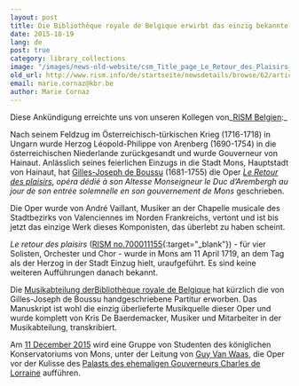 ```yaml
---
layout: post
title: Die Bibliothèque royale de Belgique erwirbt das einzig bekannte Manuskript von Le Retour des plaisirs (1719) von André Vaillant
date: 2015-10-19
lang: de
post: true
category: library_collections
image: "/images/news-old-website/csm_Title_page_Le_Retour_des_Plaisirs_01_a038314b5b.jpg"
old_url: http://www.rism.info/de/startseite/newsdetails/browse/62/article/64/the-royal-library-of-belgium-acquires-the-only-known-manuscript-of-le-retour-des-plaisirs-1719-b.html
email: marie.cornaz@kbr.be
author: Marie Cornaz
---
```


Diese Ankündigung erreichte uns von unseren Kollegen von_[RISM Belgien](/working-groups.html):_


Nach seinem Feldzug im Österreichisch-türkischen Krieg (1716-1718) in Ungarn wurde Herzog Léopold-Philippe von Arenberg (1690-1754) in die österreichischen Niederlande zurückgesandt und wurde Gouverneur von Hainaut. Anlässlich seines feierlichen Einzugs in die Stadt Mons, Hauptstadt von Hainaut, hat [Gilles-Joseph de Boussu](http://www.hainautterremusicale.com/hommes/boussu-gilles-joseph-f460.html) (1681-1755) die Oper [_Le Retour des plaisirs_](http://www.hainautterremusicale.com/oeuvres/retour-plaisirs-f11.html), _opéra dédié à son Altesse_ _Monseigneur le Duc d’Arembergh_ _au jour de son entrée solemnelle en son gouvernement de Mons_ geschrieben.

Die Oper wurde von André Vaillant, Musiker an der Chapelle musicale des Stadtbezirks von Valenciennes im Norden Frankreichs, vertont und ist bis jetzt das einzige Werk dieses Komponisten, das überlebt zu haben scheint.

_Le retour des plaisirs_ ([RISM no.700011155](https://opac.rism.info/search?id=700011155){:target="_blank"}) _-_ für vier Solisten, Orchester und Chor - wurde in Mons am 11 April 1719, an dem Tag als der Herzog in der Stadt Einzug hielt, uraufgeführt. Es sind keine weiteren Aufführungen danach bekannt.

Die [Musikabteilung der](http://www.kbr.be/collections/musique/musique_fr.html)[Bibliothèque royale de Belgique](http://www.kbr.be/collections/musique/musique_fr.html) hat kürzlich die von Gilles-Joseph de Boussu handgeschriebene Partitur erworben. Das Manuskript ist wohl die einzig überlieferte Musikquelle dieser Oper und wurde komplett von Kris De Baerdemacker, Musiker und Mitarbeiter in der Musikabteilung, transkribiert.


Am [11 December 2015](http://www.kbr.be/actualites/concerts/programme/11_12_fr.html) wird eine Gruppe von Studenten des königlichen Konservatoriums von Mons, unter der Leitung von [Guy Van Waas](http://cavema.be/en/agremens/director), die Oper vor der Kulisse des [Palasts des ehemaligen Gouverneurs Charles de Lorraine](http://www.kbr.be/actualites/palace/palace_pres_fr.html) aufführen.


